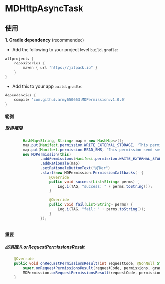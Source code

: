# MDHttpAsyncTask
## 使用
**1. Gradle dependency** (recommended)

  -  Add the following to your project level `build.gradle`:
 
``` gradle
allprojects {
	repositories {
		maven { url "https://jitpack.io" }
	}
}
```
  -  Add this to your app `build.gradle`:
 
``` gradle
dependencies {
	compile 'com.github.army650663:MDPermission:v1.0.0'
}
```

#### 範例
##### 取得權限
 
 ``` java
         HashMap<String, String> map = new HashMap<>();
         map.put(Manifest.permission.WRITE_EXTERNAL_STORAGE, "This permission use update");
         map.put(Manifest.permission.READ_SMS, "This permission send sms");
         new MDPermission(this)
                 .addPermissions(Manifest.permission.WRITE_EXTERNAL_STORAGE, Manifest.permission.READ_SMS)
                 .addRationale(map)
                 .setRationaleButtonText("好Der")
                 .start(new MDPermission.PermissionCallbacks() {
                     @Override
                     public void success(List<String> perms) {
                         Log.i(TAG, "success: " + perms.toString());
                     }
 
                     @Override
                     public void fail(List<String> perms) {
                         Log.i(TAG, "fail: " + perms.toString());
                     }
                 });
         
 ``` 
 
 #### 重要
 ##### 必須接入 onRequestPermissionsResult
 
 ``` java
     @Override
     public void onRequestPermissionsResult(int requestCode, @NonNull String[] permissions, @NonNull int[] grantResults) {
         super.onRequestPermissionsResult(requestCode, permissions, grantResults);
         MDPermission.onRequestPermissionsResult(requestCode, permissions, grantResults);
     }
 ```


